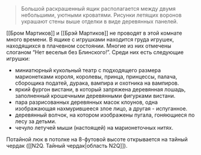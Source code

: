 > Большой раскрашенный ящик располагается между двумя небольшими, уютными кроватями. Рисунки летящих воронов украшают стены выше отделки в виде деревянных панелей.

[[Бром Мартиков]] и [[Брэй Мартиков]] не проводят в этой комнате много времени. В ящике с игрушками находится груда игрушек, находящихся в плачевном состоянии. Многие из них отмечены слоганом “Нет веселья без Блинского!”. Среди них есть следующие игрушки:

- миниатюрный кукольный театр с подходящего размера марионетками короля, королевы, принца, принцессы, палача, сборощика податей, дурака, вампира и охотника на вампиров.
- яркий фургон вистани, в который запряжена деревянная лошадь, заполненный крошечными деревянными фигурками вистани.
- пара разрисованных деревянных масок клоунов, одна изображающая нахмурившееся злое лицо, а другая - испуганное.
- деревянный волчок, на котором изображены пугала, гоняющиеся по лесу за детьми.
- чечуло летучей мыши (настоящей) на марионеточных нитях.

Потайной люк в потолке на 8-футовой высоте открывается на тайный чердак ([[N2Q. Тайный чердак|область N2Q]]).